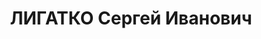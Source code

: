 ---
title: ЛИГАТКО Сергей Иванович
description: р.1912, секретарь комсомольской организации в депо, приговорен к 10 годам
  ИТЛ, умер в Норильлаге.
---